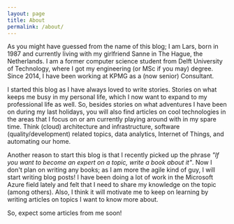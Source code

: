 ```yaml
---
layout: page
title: About
permalink: /about/
---
```


As you might have guessed from the name of this blog; I am Lars, born in 1987 and currently living with my girlfriend Sanne in The Hague, the Netherlands. I am a former computer science student from Delft University of Technology, where I got my engineering (or MSc if you may) degree. Since 2014, I have been working at KPMG as a (now senior) Consultant.

I started this blog as I have always loved to write stories. Stories on what keeps me busy in my personal life, which I now want to expand to my professional life as well. So, besides stories on what adventures I have been on during my last holidays, you will also find articles on cool technologies in the areas that I focus on or am currently playing around with in my spare time. Think (cloud) architecture and infrastructure, software (quality/development) related topics, data analytics, Internet of Things, and automating our home.

Another reason to start this blog is that I recently picked up the phrase *"If you want to become an expert on a topic, write a book about it"*. Now I don't plan on writing any books; as I am more the agile kind of guy, I will start writing blog posts! I have been doing a lot of work in the Microsoft Azure field lately and felt that I need to share my knowledge on the topic (among others). Also, I think it will motivate me to keep on learning by writing articles on topics I want to know more about.

So, expect some articles from me soon!
